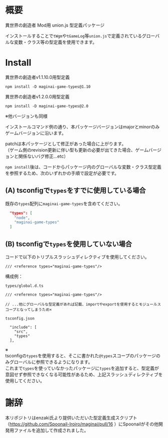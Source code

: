 # 概要
異世界の創造者 Mod用 union.js 型定義パッケージ

インストールすることで`tWgm`や`tGameLog`等`union.js`で定義されているグローバルな変数・クラス等の型定義を使用できます。

# Install

異世界の創造者v1.1.10.0用型定義
```
npm install -D maginai-game-types@1.10
```

異世界の創造者v1.2.0.0用型定義
```
npm install -D maginai-game-types@2.0
```

※他バージョンも同様

インストールコマンド例の通り、本パッケージバージョンはmajorとminorのみゲームバージョンに沿います。

patchは本パッケージとして修正があった場合に上がります。  
（ゲーム側のrevision更新に伴い型も更新の必要が出てきた場合、ゲームバージョンと関係ないバグ修正…etc）

`npm install`後は、コードからパッケージ内のグローバルな変数・クラス型定義を参照するため、次のいずれかの手順で設定が必要です。

## (A) tsconfigで`types`をすでに使用している場合
既存の`types`配列に`maginai-game-types`を含めてください。

```json
  "types": [
    "node",
    "maginai-game-types"
  ]
```

## (B) tsconfigで`types`を使用していない場合
コードで以下のトリプルスラッシュディレクティブを使用してください。

```
/// <reference types="maginai-game-types"/>
```

構成例：

`types/global.d.ts`
```
/// <reference types="maginai-game-types"/>

// ...他にグローバルな型定義があれば記載、importやexportを使用するとモジュールスコープとなってしまうため×
```

`tsconfig.json`
```
  "include": [
    "src",
    "types"
  ],
```

※  
tsconfigの`types`を使用すると、そこに書かれた`@types`スコープのパッケージのみグローバルに参照できるようになります。  
これまで`types`を使っていなかったパッケージに`types`を追加すると、型定義が意図せず参照できなくなる可能性があるため、上記スラッシュディレクティブを使用してください。

# 謝辞
本リポジトリはenzaki氏より提供いただいた型定義生成スクリプト（https://github.com/Spoonail-Iroiro/maginai/pull/16 ）にSpoonailがその他開発用ファイルを追加して作成されました。
